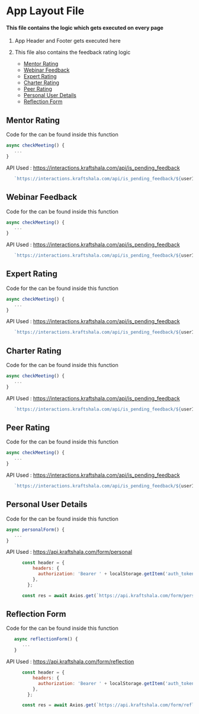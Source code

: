 # App Layout File
#### This file contains the logic which gets executed on every page

1. App Header and Footer gets executed here

2. This file also contains the feedback rating logic
    * [Mentor Rating](#mentor-rating)
    * [Webinar Feedback](#webinar-feedback)
    * [Expert Rating](#expert-rating)
    * [Charter Rating](#charter-rating)
    * [Peer Rating](#peer-rating)
    * [Personal User Details](#personal-user-details)
    * [Reflection Form](#reflection-form)


## Mentor Rating
Code for the can be found inside this function
```javascript
async checkMeeting() {
   ...
}
```
API Used : https://interactions.kraftshala.com/api/is_pending_feedback

```javascript
   `https://interactions.kraftshala.com/api/is_pending_feedback/${userID}`
```

## Webinar Feedback
Code for the can be found inside this function
```javascript
async checkMeeting() {
   ...
}
```
API Used : https://interactions.kraftshala.com/api/is_pending_feedback

```javascript
   `https://interactions.kraftshala.com/api/is_pending_feedback/${userID}`
```


## Expert Rating
Code for the can be found inside this function
```javascript
async checkMeeting() {
   ...
}
```
API Used : https://interactions.kraftshala.com/api/is_pending_feedback

```javascript
   `https://interactions.kraftshala.com/api/is_pending_feedback/${userID}`
```

## Charter Rating
Code for the can be found inside this function
```javascript
async checkMeeting() {
   ...
}
```
API Used : https://interactions.kraftshala.com/api/is_pending_feedback

```javascript
   `https://interactions.kraftshala.com/api/is_pending_feedback/${userID}`
```

## Peer Rating
Code for the can be found inside this function
```javascript
async checkMeeting() {
   ...
}
```
API Used : https://interactions.kraftshala.com/api/is_pending_feedback

```javascript
   `https://interactions.kraftshala.com/api/is_pending_feedback/${userID}`
```

## Personal User Details
Code for the can be found inside this function
```javascript
async personalForm() {
   ...
}
```
API Used : https://api.kraftshala.com/form/personal

```javascript
      const header = {
          headers: {
            authorization: 'Bearer ' + localStorage.getItem('auth_token'),
          },
        };

      const res = await Axios.get(`https://api.kraftshala.com/form/personal`, header);
```

## Reflection Form
Code for the can be found inside this function
```javascript
   async reflectionForm() {
      ...
   }
```
API Used : https://api.kraftshala.com/form/reflection

```javascript
      const header = {
          headers: {
            authorization: 'Bearer ' + localStorage.getItem('auth_token'),
          },
        };

      const res = await Axios.get(`https://api.kraftshala.com/form/reflection`, header);
```
